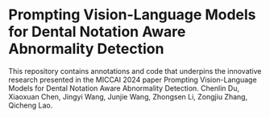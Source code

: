 # Prompting Vision-Language Models for Dental Notation Aware Abnormality Detection
This repository contains annotations and code that underpins the innovative research presented in the MICCAI 2024 paper Prompting Vision-Language Models for Dental Notation Aware Abnormality Detection. Chenlin Du, Xiaoxuan Chen, Jingyi Wang, Junjie Wang, Zhongsen Li, Zongjiu Zhang, Qicheng Lao.
